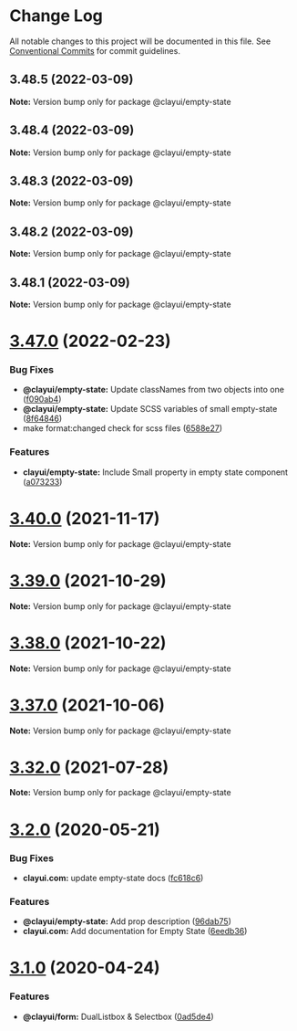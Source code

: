 # Change Log

All notable changes to this project will be documented in this file.
See [Conventional Commits](https://conventionalcommits.org) for commit guidelines.

## 3.48.5 (2022-03-09)

**Note:** Version bump only for package @clayui/empty-state

## 3.48.4 (2022-03-09)

**Note:** Version bump only for package @clayui/empty-state

## 3.48.3 (2022-03-09)

**Note:** Version bump only for package @clayui/empty-state

## 3.48.2 (2022-03-09)

**Note:** Version bump only for package @clayui/empty-state

## 3.48.1 (2022-03-09)

**Note:** Version bump only for package @clayui/empty-state

# [3.47.0](https://github.com/liferay/clay/compare/v3.46.0...v3.47.0) (2022-02-23)

### Bug Fixes

-   **@clayui/empty-state:** Update classNames from two objects into one ([f090ab4](https://github.com/liferay/clay/commit/f090ab44f7ea466285bf76463f1c58a6ec48d743))
-   **@clayui/empty-state:** Update SCSS variables of small empty-state ([8f64846](https://github.com/liferay/clay/commit/8f64846a6a455b790d08f00e8b29383567a7d967))
-   make format:changed check for scss files ([6588e27](https://github.com/liferay/clay/commit/6588e27f703773af63bb8992b1bc53bcb5649fc6))

### Features

-   **clayui/empty-state:** Include Small property in empty state component ([a073233](https://github.com/liferay/clay/commit/a0732338454dfeccab4a0961392d218a2109891f))

# [3.40.0](https://github.com/liferay/clay/compare/v3.39.0...v3.40.0) (2021-11-17)

**Note:** Version bump only for package @clayui/empty-state

# [3.39.0](https://github.com/liferay/clay/compare/v3.38.0...v3.39.0) (2021-10-29)

**Note:** Version bump only for package @clayui/empty-state

# [3.38.0](https://github.com/liferay/clay/compare/v3.37.0...v3.38.0) (2021-10-22)

**Note:** Version bump only for package @clayui/empty-state

# [3.37.0](https://github.com/liferay/clay/compare/v3.36.0...v3.37.0) (2021-10-06)

**Note:** Version bump only for package @clayui/empty-state

# [3.32.0](https://github.com/liferay/clay/compare/v3.31.0...v3.32.0) (2021-07-28)

**Note:** Version bump only for package @clayui/empty-state

# [3.2.0](https://github.com/liferay/clay/compare/@clayui/empty-state@3.1.0...@clayui/empty-state@3.2.0) (2020-05-21)

### Bug Fixes

-   **clayui.com:** update empty-state docs ([fc618c6](https://github.com/liferay/clay/commit/fc618c6))

### Features

-   **@clayui/empty-state:** Add prop description ([96dab75](https://github.com/liferay/clay/commit/96dab75))
-   **clayui.com:** Add documentation for Empty State ([6eedb36](https://github.com/liferay/clay/commit/6eedb36))

# [3.1.0](https://github.com/liferay/clay/compare/@clayui/empty-state@3.0.0...@clayui/empty-state@3.1.0) (2020-04-24)

### Features

-   **@clayui/form:** DualListbox & Selectbox ([0ad5de4](https://github.com/liferay/clay/commit/0ad5de4))
